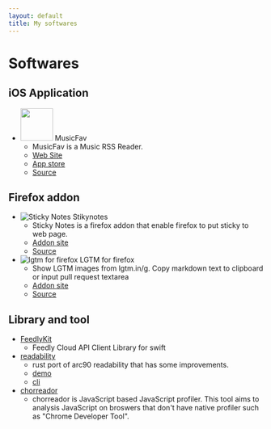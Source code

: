 ```yaml
---
layout: default
title: My softwares
---
```

# Softwares


## iOS Application
* <img src="http://musicfav.github.io//images/site-logo.png" width="64"> MusicFav
  * MusicFav is a Music RSS Reader.
  * [Web Site](http://musicfav.github.io/)
  * [App store](https://itunes.apple.com/us/app/musicfav/id957250852?l=ja&ls=1&mt=8/)
  * [Source](https://github.com/kumabook/MusicFav)

## Firefox addon
* ![Sticky Notes](https://addons.cdn.mozilla.net/user-media/addon_icons/107/107189-64.png?modified=1404840808) Stikynotes
  * Sticky Notes is a firefox addon that enable firefox to put sticky to web page.
  * [Addon site](https://addons.mozilla.org/ja/firefox/addon/sticky-notes/)
  * [Source](https://github.com/kumabook/stickynotes)
* ![lgtm for firefox](https://addons.cdn.mozilla.net/user-media/addon_icons/512/512914-64.png?modified=1413264029) LGTM for firefox
  * Show LGTM images from lgtm.in/g. Copy markdown text to clipboard or input pull request textarea
  * [Addon site](https://addons.mozilla.org/ja/firefox/addon/lgtm-for-firefox/)
  * [Source](https://github.com/kumabook/lgtm-for-firefox)

## Library and tool
* [FeedlyKit](https://github.com/kumabook/FeedlyKit)
  * Feedly Cloud API Client Library for swift
* [readability](https://github.com/kumabook/readability)
  * rust port of arc90 readability that has some improvements.
  * [demo](https://readability-rs.herokuapp.com/web/index.html)
  * [cli](https://github.com/kumabook/readability-rs/)
* [chorreador](https://github.com/kumabook/chorreador)
  * chorreador is JavaScript based JavaScript profiler. This tool aims to analysis JavaScript on broswers that don't have native profiler such as "Chrome Developer Tool".
